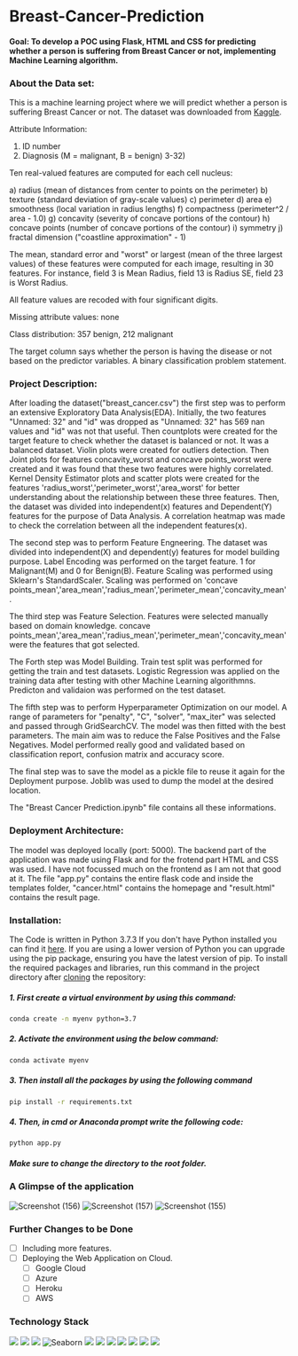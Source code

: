 # Breast-Cancer-Prediction

#### Goal: To develop a POC using Flask, HTML and CSS for predicting whether a person is suffering from Breast Cancer or not, implementing Machine Learning algorithm.

### About the Data set: 
This is a machine learning project where we will predict whether a person is suffering Breast Cancer or not. The dataset was downloaded from [Kaggle](https://www.kaggle.com/uciml/breast-cancer-wisconsin-data).

Attribute Information:

1) ID number
2) Diagnosis (M = malignant, B = benign)
3-32)

Ten real-valued features are computed for each cell nucleus:

a) radius (mean of distances from center to points on the perimeter)
b) texture (standard deviation of gray-scale values)
c) perimeter
d) area
e) smoothness (local variation in radius lengths)
f) compactness (perimeter^2 / area - 1.0)
g) concavity (severity of concave portions of the contour)
h) concave points (number of concave portions of the contour)
i) symmetry
j) fractal dimension ("coastline approximation" - 1)

The mean, standard error and "worst" or largest (mean of the three
largest values) of these features were computed for each image,
resulting in 30 features. For instance, field 3 is Mean Radius, field
13 is Radius SE, field 23 is Worst Radius.

All feature values are recoded with four significant digits.

Missing attribute values: none

Class distribution: 357 benign, 212 malignant

The target column says whether the person is having the disease or not based on the predictor variables. A binary classification problem statement.

### Project Description: 
After loading the dataset("breast_cancer.csv") the first step was to perform an extensive Exploratory Data Analysis(EDA).
Initially, the two features "Unnamed: 32" and "id" was dropped as "Unnamed: 32" has 569 nan values and "id" was not that useful. Then countplots were created for the target feature to check whether the dataset is balanced or not. It was a balanced dataset. Violin plots were created for outliers detection. Then Joint plots for features concavity_worst and concave points_worst were created and it was found that these two features were highly correlated. Kernel Density Estimator plots and scatter plots were created for the features 'radius_worst','perimeter_worst','area_worst' for better understanding about the relationship between these three features. Then, the dataset was divided into independent(x) features and Dependent(Y) features for the purpose of Data Analysis. A correlation heatmap was made to check the correlation between all the independent features(x).

The second step was to perform Feature Engneering. The dataset was divided into independent(X) and dependent(y) features for model building purpose. Label Encoding was performed on the target feature. 1 for Malignant(M) and 0 for Benign(B). Feature Scaling was performed using Sklearn's StandardScaler. Scaling was performed on 'concave points_mean','area_mean','radius_mean','perimeter_mean','concavity_mean' .

The third step was Feature Selection. Features were selected manually based on domain knowledge. concave points_mean','area_mean','radius_mean','perimeter_mean','concavity_mean' were the features that got selected.

The Forth step was Model Building. Train test split was performed for getting the train and test datasets. Logistic Regression was applied on the training data after testing with other Machine Learning algorithmns. Predicton and validaion was performed on the test dataset.

The fifth step was to perform Hyperparameter Optimization on our model. A range of parameters for "penalty", "C", "solver", "max_iter" was selected and passed through GridSearchCV. The model was then fitted with the best parameters. The main aim was to reduce the False Positives and the False Negatives. Model performed really good and validated based on classification report, confusion matrix and accuracy score.

The final step was to save the model as a pickle file to reuse it again for the Deployment purpose. Joblib was used to dump the model at the desired location.

The "Breast Cancer Prediction.ipynb" file contains all these informations.

### Deployment Architecture: 
The model was deployed locally (port: 5000). The backend part of the application was made using Flask and for the frotend part HTML and CSS was used.
I have not focussed much on the frontend as I am not that good at it. The file "app.py" contains the entire flask code and inside the templates folder, "cancer.html" contains the homepage and "result.html" contains the result page. 

### Installation:
The Code is written in Python 3.7.3 If you don't have Python installed you can find it [here](https://www.python.org/downloads/). If you are using a lower version of Python you can upgrade using the pip package, ensuring you have the latest version of pip. To install the required packages and libraries, run this command in the project directory after [cloning](https://www.howtogeek.com/451360/how-to-clone-a-github-repository/) the repository:

##### 1. First create a virtual environment by using this command:
```bash
conda create -n myenv python=3.7
```
##### 2. Activate the environment using the below command:
```bash
conda activate myenv
```
##### 3. Then install all the packages by using the following command
```bash
pip install -r requirements.txt
```
##### 4. Then, in cmd or Anaconda prompt write the following code:
```bash
python app.py
```
##### Make sure to change the directory to the root folder.  

### A Glimpse of the application
![Screenshot (156)](https://user-images.githubusercontent.com/75041273/133083338-8ff0f2fa-5ed9-4840-af4a-510870b60d2a.png)
![Screenshot (157)](https://user-images.githubusercontent.com/75041273/133083362-e9761145-3f78-4250-8344-836408969a26.png)
![Screenshot (155)](https://user-images.githubusercontent.com/75041273/133083388-492c3c4a-3b9f-4c8e-9270-d7a02f7bd352.png)

### Further Changes to be Done
- [ ] Including more features.
- [ ] Deploying the Web Application on Cloud.
     - [ ] Google Cloud 
     - [ ] Azure
     - [ ] Heroku
     - [ ] AWS

### Technology Stack

<img src="https://img.shields.io/badge/Python-FFD43B?style=for-the-badge&logo=python&logoColor=darkgreen" /> <img src="https://img.shields.io/badge/Numpy-777BB4?style=for-the-badge&logo=numpy&logoColor=white" /> <img src="https://img.shields.io/badge/Pandas-2C2D72?style=for-the-badge&logo=pandas&logoColor=white" /> ![Seaborn](https://img.shields.io/badge/Seaborn-%230C55A5.svg?style=for-the-badge&logo=seaborn&logoColor=%white)  <img src="https://img.shields.io/badge/scikit_learn-F7931E?style=for-the-badge&logo=scikit-learn&logoColor=white" /> <img src="https://img.shields.io/badge/Jupyter-F37626.svg?&style=for-the-badge&logo=Jupyter&logoColor=white" /> <img src="https://img.shields.io/badge/conda-342B029.svg?&style=for-the-badge&logo=anaconda&logoColor=white"/> <img src="https://img.shields.io/badge/Kaggle-20BEFF?style=for-the-badge&logo=Kaggle&logoColor=white" />  <img src="https://img.shields.io/badge/matplotlib-342B029.svg?&style=for-the-badge&logo=matplotlib&logoColor=white"/> <img src="https://img.shields.io/badge/Flask-000000?style=for-the-badge&logo=flask&logoColor=white" /> <img src="https://img.shields.io/badge/Spyder-838485?style=for-the-badge&logo=spyder%20ide&logoColor=maroon" />
